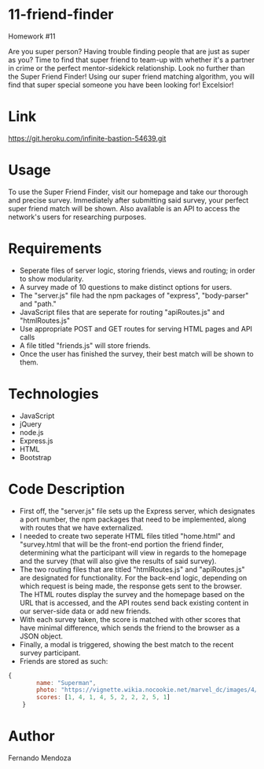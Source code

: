 # 11-friend-finder
Homework #11

Are you super person?  Having trouble finding people that are just as super as you?  Time to find that super friend to team-up with whether it's a partner in crime or the perfect mentor-sidekick relationship.  Look no further than the Super Friend Finder!  Using our super friend matching algorithm, you will find that super special someone you have been looking for!  Excelsior!

# Link
https://git.heroku.com/infinite-bastion-54639.git

# Usage
To use the Super Friend Finder, visit our homepage and take our thorough and precise survey.  Immediately after submitting said survey, your perfect super friend match will be shown.  Also available is an API to access the network's users for researching purposes.  

# Requirements 
- Seperate files of server logic, storing friends, views and routing; in order to show modularity.
- A survey made of 10 questions to make distinct options for users.  
- The "server.js" file had the npm packages of "express", "body-parser" and "path." 
- JavaScript files that are seperate for routing "apiRoutes.js" and "htmlRoutes.js"
- Use appropriate POST and GET routes for serving HTML pages and API calls
- A file titled "friends.js" will store friends.
- Once the user has finished the survey, their best match will be shown to them. 

# Technologies

- JavaScript
- jQuery
- node.js 
- Express.js
- HTML
- Bootstrap

# Code Description
- First off, the "server.js" file sets up the Express server, which designates a port number, the npm packages that need to be implemented, along with routes that we have externalized.  
- I needed to create two seperate HTML files titled "home.html" and "survey.html that will be the front-end portion the friend finder, determining what the participant will view in regards to the homepage and the survey (that will also give the results of said survey).
- The two routing files that are titled "htmlRoutes.js" and "apiRoutes.js" are designated for functionality. For the back-end logic, depending on which request is being made, the response gets sent to the browser. The HTML routes display the survey and the homepage based on the URL that is accessed, and the API routes send back existing content in our server-side data or add new friends.  
- With each survey taken, the score is matched with other scores that have minimal difference, which sends the friend to the browser as a JSON object.
- Finally, a modal is triggered, showing the best match to the recent survey participant.  
- Friends are stored as such:

```js
{
		name: "Superman",
		photo: "https://vignette.wikia.nocookie.net/marvel_dc/images/4/43/Action_Comics_Vol_1_976_Variant_Textless.png/revision/latest?cb=20180811210911",
		scores: [1, 4, 1, 4, 5, 2, 2, 2, 5, 1]
	}
```
# Author
Fernando Mendoza